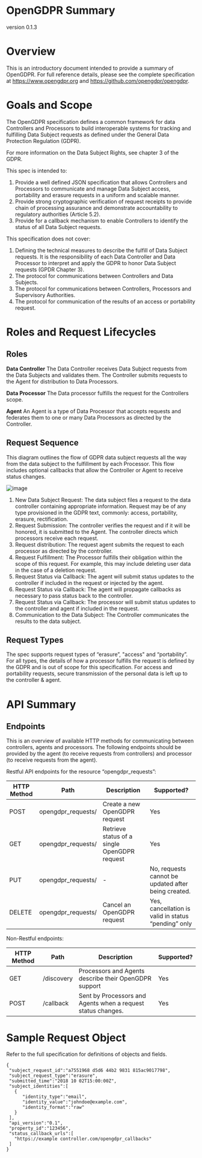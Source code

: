# OpenGDPR Summary
version 0.1.3

# Overview
This is an introductory document intended to provide a summary of OpenGDPR. For full reference details, please see the complete specification at https://www.opengdpr.org and https://github.com/opengdpr/opengdpr.

# Goals and Scope
The OpenGDPR specification defines a common framework for data Controllers and Processors to build interoperable systems for tracking and fulfilling Data Subject requests as defined under the General Data Protection Regulation (GDPR).

For more information on the Data Subject Rights, see chapter 3 of the GDPR.

This spec is intended to:
1. Provide a well defined JSON specification that allows Controllers and Processors to communicate and
manage Data Subject access, portability and erasure requests in a uniform and scalable
manner.
2. Provide strong cryptographic verification of request receipts to provide chain of
processing assurance and demonstrate accountability to regulatory authorities (Article
5.2).
3. Provide for a callback mechanism to enable Controllers to identify the status of
all Data Subject requests.

This specification does not cover:
1. Defining the technical measures to describe the fulfill of Data Subject requests.
It is the responsibility of each Data Controller and Data Processor to interpret and
apply the GDPR to honor Data Subject requests (GPDR Chapter 3).
2. The protocol for communications between Controllers and Data Subjects.
3. The protocol for communications between Controllers, Processors and Supervisory
Authorities.
4. The protocol for communication of the results of an access or portability request.



# Roles and Request Lifecycles

## Roles
**Data Controller**
The Data Controller receives Data Subject requests from the Data Subjects and validates them. The Controller submits requests to the Agent for distribution to Data Processors.

**Data Processor**
The Data processor fulfills the request for the Controllers scope.

**Agent**
An Agent is a type of Data Processor that accepts requests and federates them to one or many Data Processors as directed by the Controller.


## Request Sequence
This diagram outlines the flow of GDPR data subject requests all the way from the data subject to the fulfillment by each Processor. This flow includes optional callbacks that allow the Controller or Agent to receive status changes.

![image](https://user-images.githubusercontent.com/566376/38100987-f73ca274-334c-11e8-93d1-fde0236e8bd0.png)

1. New Data Subject Request: The data subject files a request to the data controller containing appropriate information. Request may be of any type provisioned in the GDPR text, commonly: access, portability, erasure, rectification.
2. Request Submission:  The controller verifies the request and if it will be honored, it is submitted to the Agent. The controller directs which processors receive each request.
3. Request distribution: The request agent submits the request to each processor as directed by the controller.
4. Request Fulfillment: The Processor fulfills their obligation within the scope of this request. For example, this may include deleting user data in the case of a deletion request.
5. Request Status via Callback: The agent will submit status updates to the controller if included in the request or injected by the agent.
6. Request Status via Callback: The agent will propagate callbacks as necessary to pass status back to the controller.
7. Request Status via Callback: The processor will submit status updates to the controller and agent if included in the request.
8. Communication to the Data Subject: The Controller communicates the results to the data subject.

## Request Types
The spec supports request types of “erasure”, "access" and “portability”. For all types, the details of how a processor fulfills the request is defined by the GDPR and is out of scope for this specification. For access and portability requests, secure transmission of the personal data is left up to the controller & agent.

# API Summary
## Endpoints
This is an overview of available HTTP methods for communicating between controllers, agents and processors. The following endpoints should be provided by the agent (to receive requests from controllers) and processor (to receive requests from the agent).

Restful API endpoints for the resource “opengdpr_requests”:

| HTTP Method | Path | Description | Supported? |
| --- | --- | --- | --- |
| POST | opengdpr_requests/<RequestId> | Create a new OpenGDPR request | Yes |
| GET | opengdpr_requests/<RequestId> | Retrieve status of a single OpenGDPR request | Yes |
| PUT | opengdpr_requests/<RequestId> | - | No, requests cannot be updated after being created. |
| DELETE | opengdpr_requests/<RequestId> | Cancel an OpenGDPR request | Yes, cancellation is valid in status “pending” only |


Non-Restful endpoints:

| HTTP Method | Path | Description | Supported? |
| --- | --- | --- | --- |
| GET     | /discovery | Processors and Agents describe their OpenGDPR support| Yes  |
| POST    | /callback | Sent by Processors and Agents when a request status changes.| Yes |


#   Sample Request Object
Refer to the full specification for definitions of objects and fields.
```
{
 "subject_request_id":"a7551968 d5d6 44b2 9831 815ac9017798",
 "subject_request_type":"erasure",
 "submitted_time":"2018 10 02T15:00:00Z",
 "subject_identities":[
   {
      "identity_type":"email",
      "identity_value":"johndoe@example.com",
      "identity_format":"raw"
   }
 ],
 "api_version":"0.1",
 "property_id":"123456",
 "status_callback_urls":[
   "https://example controller.com/opengdpr_callbacks"
 ]
}
```
